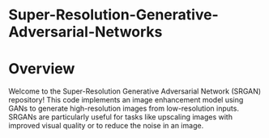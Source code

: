 # Super-Resolution-Generative-Adversarial-Networks
# Overview
Welcome to the Super-Resolution Generative Adversarial Network (SRGAN) repository! This code implements an image enhancement model using GANs to generate high-resolution images from low-resolution inputs. SRGANs are particularly useful for tasks like upscaling images with improved visual quality or to reduce the noise in an image.
